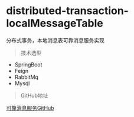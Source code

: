 # distributed-transaction-localMessageTable
分布式事务，本地消息表可靠消息服务实现

> 技术选型

* SpringBoot
* Feign
* RabbitMq
* Mysql

> GitHub地址

[可靠消息服务GitHub](https://github.com/xiaoger-liubu/distributed-transaction-localMessageTable.git)
